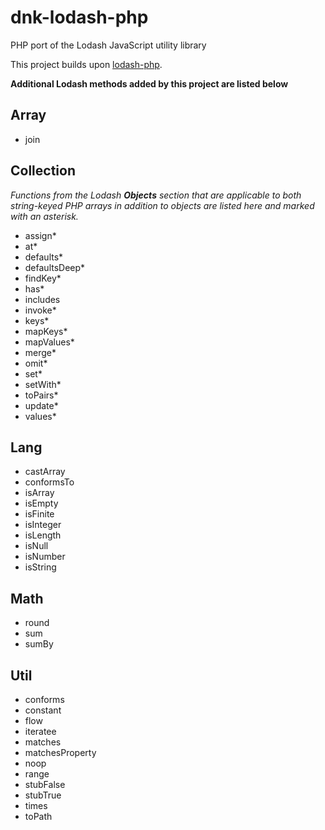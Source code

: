 # dnk-lodash-php
PHP port of the Lodash JavaScript utility library

This project builds upon <a href="https://lodash-php.github.io/">lodash-php</a>.

**Additional Lodash methods added by this project are listed below**

## Array

* join

## Collection

*Functions from the Lodash **Objects** section that are applicable to both string-keyed PHP arrays in addition to objects are listed here and marked with an asterisk.*

* assign*
* at*
* defaults*
* defaultsDeep*
* findKey*
* has*
* includes
* invoke*
* keys*
* mapKeys*
* mapValues*
* merge*
* omit*
* set*
* setWith*
* toPairs*
* update*
* values*

## Lang

* castArray
* conformsTo
* isArray
* isEmpty
* isFinite
* isInteger
* isLength
* isNull
* isNumber
* isString

## Math

* round
* sum
* sumBy

## Util

* conforms
* constant
* flow
* iteratee
* matches
* matchesProperty
* noop
* range
* stubFalse
* stubTrue
* times
* toPath
